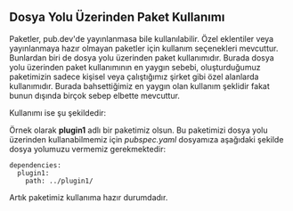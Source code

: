 ## Dosya Yolu Üzerinden Paket Kullanımı

Paketler, pub.dev'de yayınlanmasa bile kullanılabilir. Özel eklentiler veya yayınlanmaya hazır olmayan paketler için kullanım seçenekleri mevcuttur. Bunlardan biri de dosya yolu üzerinden paket kullanımıdır. Burada dosya yolu üzerinden paket kullanımının en yaygın sebebi, oluşturduğumuz paketimizin sadece kişisel veya çalıştığımız şirket gibi özel alanlarda kullanımıdır. Burada bahsettiğimiz en yaygın olan kullanım şeklidir fakat bunun dışında birçok sebep elbette mevcuttur.

Kullanımı ise şu şekildedir: 

Örnek olarak **plugin1** adlı bir paketimiz olsun. Bu paketimizi dosya yolu üzerinden kullanabilmemiz için *pubspec.yaml* dosyamıza aşağıdaki şekilde dosya yolumuzu vermemiz gerekmektedir:

```
dependencies:
  plugin1:
    path: ../plugin1/
```

Artık paketimiz kullanıma hazır durumdadır.